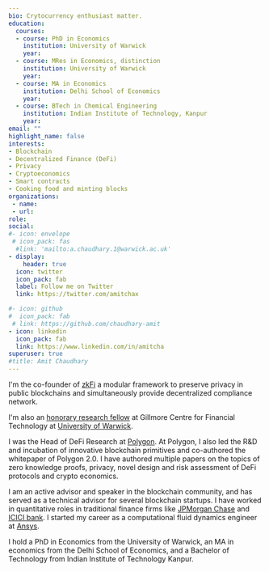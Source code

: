 ```yaml
---
bio: Crytocurrency enthusiast matter.
education:
  courses:
  - course: PhD in Economics
    institution: University of Warwick
    year:
  - course: MRes in Economics, distinction 
    institution: University of Warwick
    year: 
  - course: MA in Economics
    institution: Delhi School of Economics
    year: 
  - course: BTech in Chemical Engineering 
    institution: Indian Institute of Technology, Kanpur 
    year: 
email: ""
highlight_name: false
interests:
- Blockchain
- Decentralized Finance (DeFi)
- Privacy
- Cryptoeconomics
- Smart contracts
- Cooking food and minting blocks
organizations:
 - name: 
 - url:
role: 
social:
#- icon: envelope
 # icon_pack: fas
  #link: 'mailto:a.chaudhary.1@warwick.ac.uk'
- display:
    header: true
  icon: twitter
  icon_pack: fab
  label: Follow me on Twitter
  link: https://twitter.com/amitchax

#- icon: github
#  icon_pack: fab
 # link: https://github.com/chaudhary-amit
- icon: linkedin
  icon_pack: fab
  link: https://www.linkedin.com/in/amitcha
superuser: true
#title: Amit Chaudhary
---
```


I'm the co-founder of [zkFi](https://www.zkfi.tech/) a modular framework to preserve privacy in public blockchains and simultaneously provide decentralized compliance network.

I'm also an [honorary research fellow](https://www.wbs.ac.uk/about/person/CHAUDHARY/) at Gillmore Centre for Financial Technology at [University of Warwick](https://www.wbs.ac.uk/research/research-centres-and-networks/gillmore-centre-financial-technology/). 

I was the Head of DeFi Research at [Polygon](https://polygon.technology/). At Polygon, I also led the R&D and incubation of innovative blockchain primitives and co-authored the whitepaper of Polygon 2.0. I have authored multiple papers on the topics of zero knowledge proofs, privacy, novel design and risk assessment of DeFi protocols and crypto economics. 

I am an active advisor and speaker in the blockchain  community, and has served as a technical advisor for several blockchain startups. 
I have worked in quantitative roles in traditional finance firms like [JPMorgan Chase](https://www.jpmorganchase.com/) and [ICICI bank](https://www.icicibank.com/). I started my career as a computational fluid dynamics engineer at [Ansys](https://www.ansys.com/en-gb/products/fluids/ansys-fluent).

I hold a PhD in Economics from the University of Warwick, an MA in economics from the Delhi School of Economics, and a Bachelor of Technology from Indian Institute of Technology Kanpur.

<!-- the text 

My research interest lies in cryptocurrencies and blockchain technologies focused on Decentralized Finance (DeFi), analyses of incentives in protocols, cryptocurrency adoption, smart contracts, and tokenomics.

I am a Research Fellow at [Gillmore Centre for Financial Technology](https://www.wbs.ac.uk/research/research-centres-and-networks/gillmore-centre-financial-technology/). Previosly I lead the research and development of DeFi protocols and spearheaded the design of blockchain economic models at [Polygon](https://polygon.technology/). I have worked in quantitative roles in traditional finance firms like [JPMorgan Chase](https://www.jpmorganchase.com/) and [ICICI bank](https://www.icicibank.com/). I started my career as a computational fluid dynamics engineer at [Ansys](https://www.ansys.com/en-gb/products/fluids/ansys-fluent).

I hold a PhD in Economics from the University of Warwick, an MA in economics from the Delhi School of Economics, and a Bachelor of Technology from IIT Kanpur.


My research shows that transparent [quantitative models](/publication/market_risk/) can be built to make the DeFi protocols financially stable. The risk assessment simulations can be used to design better DeFi protocols e.g. [liquidation](/publication/toxic_liquidations/) logic in Lending protocols. I have worked on [stablecoins](/publication/vox_stablecoin/) design. My work shows how blockchain scaling solutions make [decentralized exchanges](/publication/dex_polygon/) a viable alternative to CLOB-based centralized exchanges.  My research also explores the fundamental determinant of [interest rates](publication/compound_carry_trade/) in the cryptocurrency market. I am  working on the incentive design of a multi-chain ecosystem with exponential scaling capacity that aims to provide a decentralized internet infrastructure. 
-->

<!--{{< icon name="download" pack="fas" >}} Download my {{< staticref "media/cv_amit_chaudhary.pdf" "newtab" >}}resumé{{< /staticref >}}.*/}} -->
